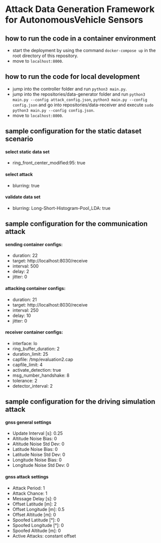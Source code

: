 # Attack Data Generation Framework for AutonomousVehicle Sensors

## how to run the code in a container environment

- start the deployment by using the command `docker-compose up` in the root directory of this repository.
- move to `localhost:8000`.

## how to run the code for local development

- jump into the controller folder and run `python3 main.py`.
- jump into the repositories/data-generator folder and run `python3 main.py --config attack_config.json`, `python3 main.py --config config.json` and go into repositories/data-receiver and execute `sudo python3 main.py --config config.json`.
- move to `localhost:8000`.

## sample configuration for the static dataset scenario
#### select static data set
  - ring_front_center_modified:95: true
#### select attack
  - blurring: true
#### validate data set
  - blurring: Long-Short-Histogram-Pool_LDA: true

## sample configuration for the communication attack

#### sending container configs:
  - duration: 22
  - target: http://localhost:8030/receive
  - interval: 500
  - delay: 2
  - jitter: 0
#### attacking container configs:
  - duration: 21
  - target: http://localhost:8030/receive
  - interval: 250
  - delay: 10
  - jitter: 0
#### receiver container configs:
  - interface: lo
  - ring_buffer_duration: 2
  - duration_limit: 25
  - capfile: /tmp/evaluation2.cap
  - capfile_limit: 4
  - activate_detection: true
  - msg_number_handshake: 8
  - tolerance: 2
  - detector_interval: 2

## sample configuration for the driving simulation attack
#### gnss general settings
  - Update Interval [s]: 0.25
  - Altitude Noise Bias: 0
  - Altitude Noise Std Dev: 0
  - Latitude Noise Bias: 0
  - Latitude Noise Std Dev: 0
  - Longitude Noise Bias: 0
  - Longitude Noise Std Dev: 0

#### gnss attack settings
  - Attack Period: 1
  - Attack Chance: 1
  - Message Delay [s]: 0
  - Offset Latitude [m]: 2
  - Offset Longitude [m]: 0.5
  - Offset Altitude [m]: 0
  - Spoofed Latitude [°]: 0
  - Spoofed Longitude [°]: 0
  - Spoofed Altitude [m]: 0
  - Active Attacks: constant offset
